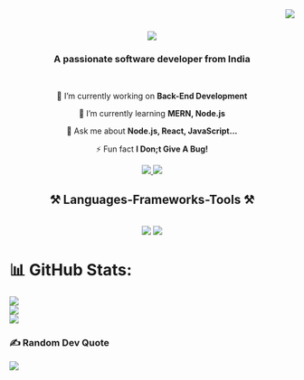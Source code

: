 <img align="right" src="https://visitor-badge.laobi.icu/badge?page_id=py-Amit.py-Amit" />

<h1 align="center">
    <img src="https://readme-typing-svg.herokuapp.com/?font=Righteous&size=35&center=true&vCenter=true&width=500&height=70&duration=4000&lines=Hi+There!+👋;+I'm+Amit+Gupta!;" />
</h1>

<h3 align="center">A passionate software developer from India</h3>

<br/>


<div align="center">
 
 🔭 I’m currently working on **Back-End Development**
 
 🌱 I’m currently learning **MERN, Node.js**

💬 Ask me about **Node.js, React, JavaScript...**

⚡ Fun fact **I Don;t Give A Bug!**

 </div>




<div align="center"> 
  <a href="mailto:amit2606.gupta@gmail.com">
    <img src="https://img.shields.io/badge/Gmail-333333?style=for-the-badge&logo=gmail&logoColor=red" />
  </a>
  <a href="https://inkedin.com/in/amit-gupta-546b3b282/" target="_blank">
    <img src="https://img.shields.io/badge/LinkedIn-0077B5?style=for-the-badge&logo=linkedin&logoColor=white" target="_blank" />
  </a>
</div>





<h2 align="center">⚒️ Languages-Frameworks-Tools ⚒️</h2>
<br/>
<div align="center">
    <img src="https://skillicons.dev/icons?i=react,html,css,vscode,github,tailwind,git," />
    <img src="https://skillicons.dev/icons?i=nodejs,python,javascript,typescript,express,mongodb,nextjs,mysql" /><br>
</div>





###
# 📊 GitHub Stats:
![](https://github-readme-stats.vercel.app/api?username=py-Amit&theme=tokyonight&hide_border=true&include_all_commits=true&count_private=true)<br/>
![](https://github-readme-streak-stats.herokuapp.com/?user=py-Amit&theme=tokyonight&hide_border=true)<br/>
![](https://github-readme-stats.vercel.app/api/top-langs/?username=py-Amit&theme=tokyonight&hide_border=true&include_all_commits=true&count_private=true&layout=compact)

### ✍️ Random Dev Quote
![](https://quotes-github-readme.vercel.app/api?type=horizontal&theme=radical)

<!-- Proudly created with GPRM ( https://gprm.itsvg.in ) -->
